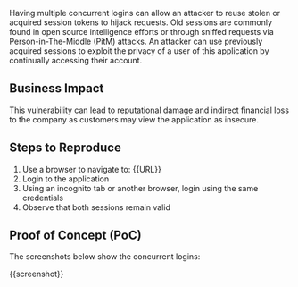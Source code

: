 Having multiple concurrent logins can allow an attacker to reuse stolen or acquired session tokens to hijack requests. Old sessions are commonly found in open source intelligence efforts or through sniffed requests via Person-in-The-Middle (PitM) attacks. An attacker can use previously acquired sessions to exploit the privacy of a user of this application by continually accessing their account.

## Business Impact

This vulnerability can lead to reputational damage and indirect financial loss to the company as customers may view the application as insecure.

## Steps to Reproduce

1. Use a browser to navigate to: {{URL}}
1. Login to the application
1. Using an incognito tab or another browser, login using the same credentials
1. Observe that both sessions remain valid

## Proof of Concept (PoC)

The screenshots below show the concurrent logins:

{{screenshot}}

